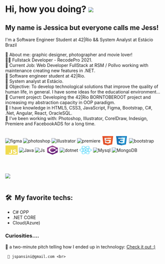 <h1 align="left"> Hi, how you doing? <img src="https://raw.githubusercontent.com/kaueMarques/kaueMarques/master/hi.gif" width="30px"></h1>
<h2> My name is Jessica but everyone calls me Jess!</h2>

I'm a Software Engineer Student at 42|Rio && System Analyst at Estácio Brazil <br>

💬 About me: graphic designer, photographer and movie lover!<br>
👩‍🎓 Fullstack Developer - RecodePro 2021.<br>
📰 Current Job: Web Developer FullStack at RSM / Pollvo working with maintenance creating new features in .NET.<br>
🎒 Software engineer student at 42|Rio.<br>
🎒 System analyst at Estácio.<br>
🎯 Objective: To develop technological solutions that improve the quality of human life, in general. I have some ideas for the educational environment...<br>
📰 Current project: Developing the 42|Rio BORNTOBEROOT project and increasing my abstraction capacity in OOP paradigm.<br>
💜 I have knowledge in HTML5, CSS3, JavaScript, Figma, Bootstrap, C#, .Net, Angular, React, OracleSQL.<br>
💜 I've been working with: Photoshop, Illustrator, CorelDraw, Indesign, Premiere and FacebookADS for a long time.<br>


  <div style="display: inline_block align: center "><br>
   
  <img align="center" alt="figma" height="30" width="40" src="https://cdn.jsdelivr.net/gh/devicons/devicon/icons/figma/figma-original.svg" />    
  <img align="center" alt="photoshop" height="30" width="40" src="https://cdn.jsdelivr.net/gh/devicons/devicon/icons/photoshop/photoshop-plain.svg" />
  <img align="center" alt="illustrator" height="30" width="40" src="https://cdn.jsdelivr.net/gh/devicons/devicon/icons/illustrator/illustrator-plain.svg" />  
  <img  align="center" alt="premiere" height="30" width="40" src="https://cdn.jsdelivr.net/gh/devicons/devicon/icons/premierepro/premierepro-original.svg" />
          
          
  <img align="center" alt="HTML" height="30" width="40" src="https://raw.githubusercontent.com/devicons/devicon/master/icons/html5/html5-original.svg">       
  <img align="center" alt="CSS" height="30" width="40" src="https://raw.githubusercontent.com/devicons/devicon/master/icons/css3/css3-original.svg">
  <img align="center" alt="bootstrap" height="30" width="40" src="https://cdn.jsdelivr.net/gh/devicons/devicon/icons/bootstrap/bootstrap-plain-wordmark.svg" />
  <img align="center" alt="Js" height="30" width="40" src="https://raw.githubusercontent.com/devicons/devicon/master/icons/javascript/javascript-plain.svg">
    
    
  <img align="center" alt="Java" height="30" width="40" src="https://cdn.jsdelivr.net/gh/devicons/devicon/icons/java/java-original-wordmark.svg"/>
  <img align="center" alt="Js" height="30" width="40" src="https://cdn.jsdelivr.net/gh/devicons/devicon/icons/c/c-original.svg" />          
  <img align="center" alt="Csharp" height="30" width="40" src="https://raw.githubusercontent.com/devicons/devicon/master/icons/csharp/csharp-original.svg"> 
  <img align="center" alt="dotnet" height="30" width="40" src="https://cdn.jsdelivr.net/gh/devicons/devicon/icons/dot-net/dot-net-original-wordmark.svg" />    
  <img align="center" alt="React" height="30" width="40" src="https://raw.githubusercontent.com/devicons/devicon/master/icons/react/react-original.svg">
  <img align="center" alt="Mysql" height="30" width="40" src="https://cdn.jsdelivr.net/gh/devicons/devicon/icons/mysql/mysql-original-wordmark.svg" />
    
  <img align="center" alt="MongoDB" height="30" width="40" src="https://cdn.jsdelivr.net/gh/devicons/devicon/icons/mongodb/mongodb-original-wordmark.svg" />
          
 ##   
 
</div><br>
  
  <div style="display: flex"> 
 
  <a href="https://www.linkedin.com/in/jessica-pansini-32810393/" target="_blank"><img src="https://img.shields.io/badge/-LinkedIn-%230077B5?style=for-the-badge&logo=linkedin&logoColor=white" target="_blank"></a> 
 
</div>
  
  
  
  
  
  ## 🛠 &nbsp;My favorite techs:

<ul>
  <li> C# OPP </li>
  <li> .NET CORE</li>
  <li> Cloud(Azure) </li></ul>
  
 
  <h3> Curiosities.... </h3>
  
  <p> 💬 a two-minute pitch telling how I ended up in technology: <a href="https://youtu.be/bGL083GWLhg"> Check it out :) </a>
  
  
     📧 jspansini@gmail.com <br>
